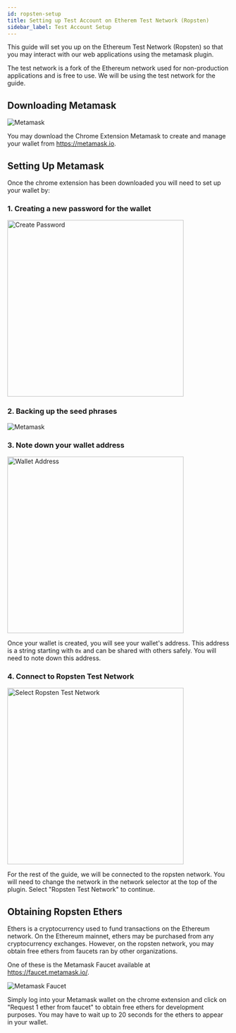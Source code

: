 ```yaml
---
id: ropsten-setup
title: Setting up Test Account on Etherem Test Network (Ropsten)
sidebar_label: Test Account Setup
---
```


This guide will set you up on the Ethereum Test Network (Ropsten) so that you may interact with our web applications using the metamask plugin.

The test network is a fork of the Ethereum network used for non-production applications and is free to use. We will be using the test network for the guide.

## Downloading Metamask

![Metamask](/docs/appendix/ropsten-setup/metamask.png)

You may download the Chrome Extension Metamask to create and manage your wallet from https://metamask.io.

## Setting Up Metamask

Once the chrome extension has been downloaded you will need to set up your wallet by:

### 1. Creating a new password for the wallet

<img src="/docs/appendix/ropsten-setup/create-password.png" alt="Create Password" height="400"/>

### 2. Backing up the seed phrases

![Metamask](/docs/appendix/ropsten-setup/seed-backup.png)

### 3. Note down your wallet address

<img src="/docs/appendix/ropsten-setup/address.png" alt="Wallet Address" height="400"/>

Once your wallet is created, you will see your wallet's address. This address is a string starting with `0x` and can be shared with others safely. You will need to note down this address.

### 4. Connect to Ropsten Test Network

<img src="/docs/appendix/ropsten-setup/network-selector.png" alt="Select Ropsten Test Network" height="400"/>

For the rest of the guide, we will be connected to the ropsten network. You will need to change the network in the network selector at the top of the plugin. Select "Ropsten Test Network" to continue.

## Obtaining Ropsten Ethers

Ethers is a cryptocurrency used to fund transactions on the Ethereum network. On the Ethereum mainnet, ethers may be purchased from any cryptocurrency exchanges. However, on the ropsten network, you may obtain free ethers from faucets ran by other organizations.

One of these is the Metamask Faucet available at https://faucet.metamask.io/.

![Metamask Faucet](/docs/appendix/ropsten-setup/faucet.png)

Simply log into your Metamask wallet on the chrome extension and click on "Request 1 ether from faucet" to obtain free ethers for development purposes. You may have to wait up to 20 seconds for the ethers to appear in your wallet.

